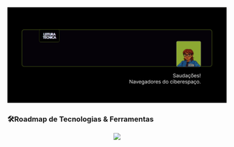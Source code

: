 <div align="center">
  <img src="Card_Arlete_D_Lira.png" /><br/>

</div>


### 🛠️Roadmap de Tecnologias & Ferramentas
<div align="center">
  <img src="https://skillicons.dev/icons?i=html,css,js" /><br/>

</div>
